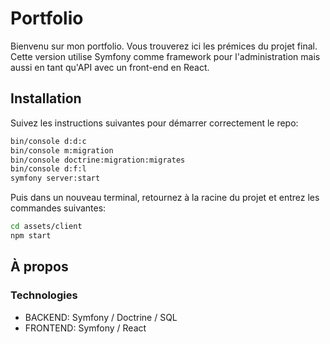 # Portfolio

Bienvenu sur mon portfolio. Vous trouverez ici les prémices du projet final. Cette version utilise Symfony comme framework pour l'administration mais aussi en tant qu'API avec un front-end en React.

## Installation

Suivez les instructions suivantes pour démarrer correctement le repo: 

```bash
bin/console d:d:c
bin/console m:migration
bin/console doctrine:migration:migrates
bin/console d:f:l
symfony server:start
```

Puis dans un nouveau terminal, retournez à la racine du projet et entrez les commandes suivantes:

```bash
cd assets/client
npm start
```

## À propos
### Technologies
- BACKEND: Symfony / Doctrine / SQL
- FRONTEND: Symfony / React
